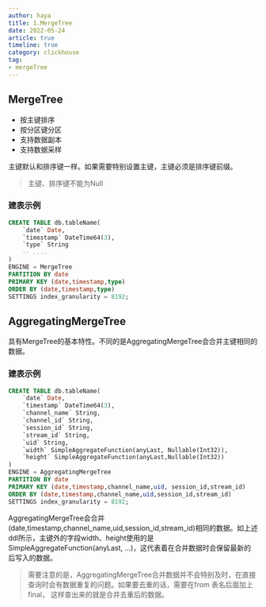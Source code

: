 ```yaml
---
author: haya
title: 1.MergeTree
date: 2022-05-24
article: true
timeline: true
category: clickhouse
tag:
- mergeTree
---
```



## MergeTree

- 按主键排序
- 按分区键分区
- 支持数据副本
- 支持数据采样

主键默认和排序键一样。如果需要特别设置主键，主键必须是排序键前缀。
> 主键、排序键不能为Null

### 建表示例
```sql
CREATE TABLE db.tableName(
    `date` Date,
    `timestamp` DateTime64(3),
    `type` String
    -- ....
)
ENGINE = MergeTree
PARTITION BY date
PRIMARY KEY (date,timestamp,type)
ORDER BY (date,timestamp,type)
SETTINGS index_granularity = 8192;
```


## AggregatingMergeTree
具有MergeTree的基本特性。不同的是AggregatingMergeTree会合并主键相同的数据。

### 建表示例
```sql
CREATE TABLE db.tableName(
    `date` Date,
    `timestamp` DateTime64(3),
    `channel_name` String,
    `channel_id` String,
    `session_id` String,
    `stream_id` String,
    `uid` String,
    `width` SimpleAggregateFunction(anyLast, Nullable(Int32)),
    `height` SimpleAggregateFunction(anyLast,Nullable(Int32))
)
ENGINE = AggregatingMergeTree
PARTITION BY date
PRIMARY KEY (date,timestamp,channel_name,uid, session_id,stream_id)
ORDER BY (date,timestamp,channel_name,uid,session_id,stream_id)
SETTINGS index_granularity = 8192;
```
AggregatingMergeTree会合并(date,timestamp,channel_name,uid,session_id,stream_id)相同的数据。如上述ddl所示，主键外的字段width、height使用的是SimpleAggregateFunction(anyLast, ...)，这代表着在合并数据时会保留最新的后写入的数据。

> 需要注意的是，AggregatingMergeTree合并数据并不会特别及时，在直接查询时会有数据重复的问题。如果要去重的话，需要在from 表名后面加上final， 这样查出来的就是合并去重后的数据。

